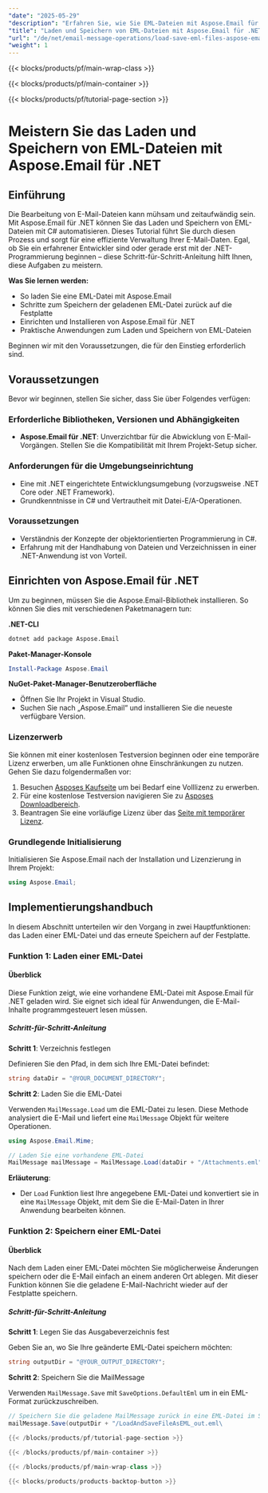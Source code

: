 ```yaml
---
"date": "2025-05-29"
"description": "Erfahren Sie, wie Sie EML-Dateien mit Aspose.Email für .NET effizient laden und speichern. Diese Schritt-für-Schritt-Anleitung behandelt Installation, Implementierung und praktische Anwendung."
"title": "Laden und Speichern von EML-Dateien mit Aspose.Email für .NET meistern | Schritt-für-Schritt-Anleitung"
"url": "/de/net/email-message-operations/load-save-eml-files-aspose-email-dotnet/"
"weight": 1
---
```


{{< blocks/products/pf/main-wrap-class >}}

{{< blocks/products/pf/main-container >}}

{{< blocks/products/pf/tutorial-page-section >}}
# Meistern Sie das Laden und Speichern von EML-Dateien mit Aspose.Email für .NET

## Einführung

Die Bearbeitung von E-Mail-Dateien kann mühsam und zeitaufwändig sein. Mit Aspose.Email für .NET können Sie das Laden und Speichern von EML-Dateien mit C# automatisieren. Dieses Tutorial führt Sie durch diesen Prozess und sorgt für eine effiziente Verwaltung Ihrer E-Mail-Daten. Egal, ob Sie ein erfahrener Entwickler sind oder gerade erst mit der .NET-Programmierung beginnen – diese Schritt-für-Schritt-Anleitung hilft Ihnen, diese Aufgaben zu meistern.

**Was Sie lernen werden:**
- So laden Sie eine EML-Datei mit Aspose.Email
- Schritte zum Speichern der geladenen EML-Datei zurück auf die Festplatte
- Einrichten und Installieren von Aspose.Email für .NET
- Praktische Anwendungen zum Laden und Speichern von EML-Dateien

Beginnen wir mit den Voraussetzungen, die für den Einstieg erforderlich sind.

## Voraussetzungen

Bevor wir beginnen, stellen Sie sicher, dass Sie über Folgendes verfügen:

### Erforderliche Bibliotheken, Versionen und Abhängigkeiten
- **Aspose.Email für .NET**: Unverzichtbar für die Abwicklung von E-Mail-Vorgängen. Stellen Sie die Kompatibilität mit Ihrem Projekt-Setup sicher.
  

### Anforderungen für die Umgebungseinrichtung
- Eine mit .NET eingerichtete Entwicklungsumgebung (vorzugsweise .NET Core oder .NET Framework).
- Grundkenntnisse in C# und Vertrautheit mit Datei-E/A-Operationen.

### Voraussetzungen
- Verständnis der Konzepte der objektorientierten Programmierung in C#.
- Erfahrung mit der Handhabung von Dateien und Verzeichnissen in einer .NET-Anwendung ist von Vorteil.

## Einrichten von Aspose.Email für .NET

Um zu beginnen, müssen Sie die Aspose.Email-Bibliothek installieren. So können Sie dies mit verschiedenen Paketmanagern tun:

**.NET-CLI**
```bash
dotnet add package Aspose.Email
```

**Paket-Manager-Konsole**
```powershell
Install-Package Aspose.Email
```

**NuGet-Paket-Manager-Benutzeroberfläche**
- Öffnen Sie Ihr Projekt in Visual Studio.
- Suchen Sie nach „Aspose.Email“ und installieren Sie die neueste verfügbare Version.

### Lizenzerwerb

Sie können mit einer kostenlosen Testversion beginnen oder eine temporäre Lizenz erwerben, um alle Funktionen ohne Einschränkungen zu nutzen. Gehen Sie dazu folgendermaßen vor:
1. Besuchen [Asposes Kaufseite](https://purchase.aspose.com/buy) um bei Bedarf eine Volllizenz zu erwerben.
2. Für eine kostenlose Testversion navigieren Sie zu [Asposes Downloadbereich](https://releases.aspose.com/email/net/).
3. Beantragen Sie eine vorläufige Lizenz über das [Seite mit temporärer Lizenz](https://purchase.aspose.com/temporary-license/).

### Grundlegende Initialisierung

Initialisieren Sie Aspose.Email nach der Installation und Lizenzierung in Ihrem Projekt:

```csharp
using Aspose.Email;
```

## Implementierungshandbuch

In diesem Abschnitt unterteilen wir den Vorgang in zwei Hauptfunktionen: das Laden einer EML-Datei und das erneute Speichern auf der Festplatte.

### Funktion 1: Laden einer EML-Datei

#### Überblick
Diese Funktion zeigt, wie eine vorhandene EML-Datei mit Aspose.Email für .NET geladen wird. Sie eignet sich ideal für Anwendungen, die E-Mail-Inhalte programmgesteuert lesen müssen.

##### Schritt-für-Schritt-Anleitung

**Schritt 1**: Verzeichnis festlegen

Definieren Sie den Pfad, in dem sich Ihre EML-Datei befindet:

```csharp
string dataDir = "@YOUR_DOCUMENT_DIRECTORY";
```

**Schritt 2**: Laden Sie die EML-Datei

Verwenden `MailMessage.Load` um die EML-Datei zu lesen. Diese Methode analysiert die E-Mail und liefert eine `MailMessage` Objekt für weitere Operationen.

```csharp
using Aspose.Email.Mime;

// Laden Sie eine vorhandene EML-Datei
MailMessage mailMessage = MailMessage.Load(dataDir + "/Attachments.eml");
```

**Erläuterung**: 
- Der `Load` Funktion liest Ihre angegebene EML-Datei und konvertiert sie in eine `MailMessage` Objekt, mit dem Sie die E-Mail-Daten in Ihrer Anwendung bearbeiten können.

### Funktion 2: Speichern einer EML-Datei

#### Überblick
Nach dem Laden einer EML-Datei möchten Sie möglicherweise Änderungen speichern oder die E-Mail einfach an einem anderen Ort ablegen. Mit dieser Funktion können Sie die geladene E-Mail-Nachricht wieder auf der Festplatte speichern.

##### Schritt-für-Schritt-Anleitung

**Schritt 1**: Legen Sie das Ausgabeverzeichnis fest

Geben Sie an, wo Sie Ihre geänderte EML-Datei speichern möchten:

```csharp
string outputDir = "@YOUR_OUTPUT_DIRECTORY";
```

**Schritt 2**: Speichern Sie die MailMessage

Verwenden `MailMessage.Save` mit `SaveOptions.DefaultEml` um in ein EML-Format zurückzuschreiben.

```csharp
// Speichern Sie die geladene MailMessage zurück in eine EML-Datei im Standardformat
mailMessage.Save(outputDir + "/LoadAndSaveFileAsEML_out.eml\

{{< /blocks/products/pf/tutorial-page-section >}}

{{< /blocks/products/pf/main-container >}}

{{< /blocks/products/pf/main-wrap-class >}}

{{< blocks/products/products-backtop-button >}}
